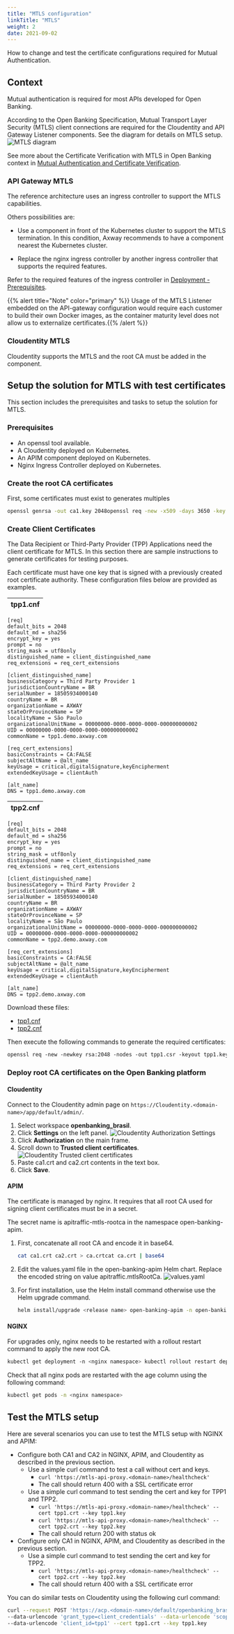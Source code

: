 ```yaml
---
title: "MTLS configuration"
linkTitle: "MTLS"
weight: 2
date: 2021-09-02
---
```


How to change and test the certificate configurations required for Mutual Authentication.

## Context

Mutual authentication is required for most APIs developed for Open Banking.

According to the Open Banking Specification, Mutual Transport Layer Security (MTLS) client connections are required for the Cloudentity and API Gateway Listener components. See the diagram for details on MTLS setup.
![MTLS diagram](/Images/MTLS.svg)

See more about the Certificate Verification with MTLS in Open Banking context in [Mutual Authentication and Certificate Verification](/docs/overview/integration/mutual-auth).

### API Gateway MTLS

The reference architecture uses an ingress controller to support the MTLS capabilities.

Others possibilities are:

* Use a component in front of the Kubernetes cluster to support the MTLS termination. In this condition, Axway recommends to have a component nearest the Kubernetes cluster.

* Replace the nginx ingress controller by another ingress controller that supports the required features.

Refer to the required features of the ingress controller in [Deployment - Prerequisites](/docs/deployment/prerequisites).

{{% alert title="Note" color="primary" %}} Usage of the MTLS Listener embedded on the API-gateway configuration would require each customer to build their own Docker images, as the container maturity level does not allow us to externalize certificates.{{% /alert %}}

### Cloudentity MTLS

Cloudentity supports the MTLS and the root CA must be added in the component.

## Setup the solution for MTLS with test certificates

This section includes the prerequisites and tasks to setup the solution for MTLS.

### Prerequisites

* An openssl tool available.
* A Cloudentity deployed on Kubernetes.
* An APIM component deployed on Kubernetes.
* Nginx Ingress Controller deployed on Kubernetes.

### Create the root CA certificates

First, some certificates must exist to generates multiples

```bash
openssl genrsa -out ca1.key 2048openssl req -new -x509 -days 3650 -key ca1.key -subj "/C=BR/ST=São Paulo/L=São Paulo/O=Axway/CN=Axway Root CA" -out ca1.crtopenssl genrsa -out ca2.key 2048openssl req -new -x509 -days 3650 -key ca2.key -subj "/C=BR/ST=São Paulo/L=São Paulo/O=Axway/CN=Axway Root CA" -out ca2.crt
```

### Create Client Certificates

The Data Recipient or Third-Party Provider (TPP) Applications need the client certificate for MTLS. In this section there are sample instructions to generate certificates for testing purposes.

Each certificate must have one key that is signed with a previously created root certificate authority. These configuration files below are provided as examples.

| tpp1.cnf |
| ----------- |

```properties
[req]
default_bits = 2048
default_md = sha256
encrypt_key = yes
prompt = no
string_mask = utf8only
distinguished_name = client_distinguished_name
req_extensions = req_cert_extensions
 
[client_distinguished_name]
businessCategory = Third Party Provider 1
jurisdictionCountryName = BR
serialNumber = 18505934000140
countryName = BR
organizationName = AXWAY
stateOrProvinceName = SP
localityName = São Paulo
organizationalUnitName = 00000000-0000-0000-0000-000000000002
UID = 00000000-0000-0000-0000-000000000002
commonName = tpp1.demo.axway.com
 
[req_cert_extensions]
basicConstraints = CA:FALSE
subjectAltName = @alt_name
keyUsage = critical,digitalSignature,keyEncipherment
extendedKeyUsage = clientAuth
 
[alt_name]
DNS = tpp1.demo.axway.com
```

| tpp2.cnf |
| ----------- |

```properties
[req]
default_bits = 2048
default_md = sha256
encrypt_key = yes
prompt = no
string_mask = utf8only
distinguished_name = client_distinguished_name
req_extensions = req_cert_extensions
 
[client_distinguished_name]
businessCategory = Third Party Provider 2
jurisdictionCountryName = BR
serialNumber = 18505934000140
countryName = BR
organizationName = AXWAY
stateOrProvinceName = SP
localityName = São Paulo
organizationalUnitName = 00000000-0000-0000-0000-000000000002
UID = 00000000-0000-0000-0000-000000000002
commonName = tpp2.demo.axway.com
 
[req_cert_extensions]
basicConstraints = CA:FALSE
subjectAltName = @alt_name
keyUsage = critical,digitalSignature,keyEncipherment
extendedKeyUsage = clientAuth
 
[alt_name]
DNS = tpp2.demo.axway.com
```

Download these files:

* [tpp1.cnf](https://axway-open-banking-docs.netlify.app/sample-files/tpp1.cnf)
* [tpp2.cnf](https://axway-open-banking-docs.netlify.app/sample-files/tpp2.cnf)

Then execute the following commands to generate the required certificates:

```bash
openssl req -new -newkey rsa:2048 -nodes -out tpp1.csr -keyout tpp1.key -config ./tpp1.cnfopenssl x509 -req -days 3650 -in tpp1.csr -CA ca1.crt -CAkey ca1.key -CAcreateserial -out tpp1.crtopenssl req -new -newkey rsa:2048 -nodes -out tpp2.csr -keyout tpp2.key -config ./tpp2.cnfopenssl x509 -req -days 3650 -in tpp1.csr -CA ca2.crt -CAkey ca2.key -CAcreateserial -out tpp2.crt
```

### Deploy root CA certificates on the Open Banking platform

#### Cloudentity

Connect to the Cloudentity admin page on `https://Cloudentity.<domain-name>/app/default/admin/`.

1. Select workspace **openbanking_brasil**.
2. Click **Settings** on the left panel.
![Cloudentity Authorization Settings](/Images/mtls-acp-auth.png)
3. Click **Authorization** on the main frame.
4. Scroll down to **Trusted client certificates**.
![Cloudentity Trusted client certificates ](/Images/mtls-acp-ca.png)
5. Paste ca1.crt and ca2.crt contents in the text box.
6. Click **Save**.

#### APIM

The certificate is managed by nginx. It requires that all root CA used for signing client certificates must be in a secret.

The secret name is apitraffic-mtls-rootca in the namespace open-banking-apim.

1. First, concatenate all root CA and encode it in base64.

   ```bash
   cat ca1.crt ca2.crt > ca.crtcat ca.crt | base64
   ```

2. Edit the values.yaml file in the open-banking-apim Helm chart. Replace the encoded string on value apitraffic.mtlsRootCa.
![values.yaml](/Images/mtls-apim-yaml.png)

3. For first installation, use the Helm install command otherwise use the Helm upgrade command.

   ```bash
   helm install/upgrade <release name> open-banking-apim -n open-banking-apim  
   ```

#### NGINX

For upgrades only, nginx needs to be restarted with a rollout restart command to apply the new root CA.

```bash
kubectl get deployment -n <nginx namespace> kubectl rollout restart deployment <nginx deployment name>  -n <nginx namespace>
```

Check that all nginx pods are restarted with the age column using the following command:

```bash
kubectl get pods -n <nginx namespace>
```

## Test the MTLS setup

Here are several scenarios you can use to test the MTLS setup with NGINX and APIM:

* Configure both CA1 and CA2 in NGINX, APIM, and Cloudentity as described in the previous section.
    * Use a simple curl command to test a call without cert and keys.
        * `curl 'https://mtls-api-proxy.<domain-name>/healthcheck'`
        * The call should return 400 with a SSL certificate error
    * Use a simple curl command to test sending the cert and key for TPP1 and TPP2.
        * `curl 'https://mtls-api-proxy.<domain-name>/healthcheck' --cert tpp1.crt --key tpp1.key`
        * `curl 'https://mtls-api-proxy.<domain-name>/healthcheck' --cert tpp2.crt --key tpp2.key`
        * The call should return 200 with status ok
* Configure only CA1 in NGINX, APIM, and Cloudentity as described in the previous section.
    * Use a simple curl command to test sending the cert and key for TPP2.
        * `curl 'https://mtls-api-proxy.<domain-name>/healthcheck' --cert tpp2.crt --key tpp2.key`
        * The call should return 400 with a SSL certificate error

You can do similar tests on Cloudentity using the following curl command:

```bash
curl --request POST 'https://acp.<domain-name>/default/openbanking_brasil/oauth2/token' \
--data-urlencode 'grant_type=client_credentials' --data-urlencode 'scope=accounts' \
--data-urlencode 'client_id=tpp1' --cert tpp1.crt --key tpp1.key
```